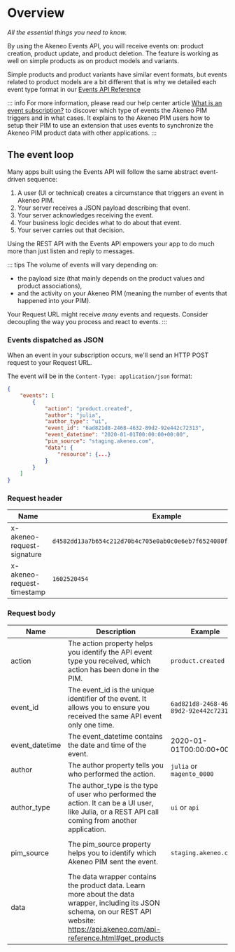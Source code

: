 # Overview

_All the essential things you need to know._

By using the Akeneo Events API, you will receive events on: product creation, product update, and product deletion. 
The feature is working as well on simple products as on product models and variants.

Simple products and product variants have similar event formats, but events related to product models are a bit different that is why we detailed each event type format in our [Events API Reference](../events-reference/events-reference-serenity/product-models.html)

::: info 
For more information, please read our help center article [What is an event subscription?](https://help.akeneo.com/pim/serenity/articles/what-is-an-event-subscription.html) to discover which type of events the Akeneo PIM triggers and in what cases. 
It explains to the Akeneo PIM users how to setup their PIM to use an extension that uses events to synchronize the Akeneo PIM product data with other applications. 
::: 

## The event loop

Many apps built using the Events API will follow the same abstract event-driven sequence:

1. A user (UI or technical) creates a circumstance that triggers an event in Akeneo PIM.
2. Your server receives a JSON payload describing that event.
3. Your server acknowledges receiving the event.
4. Your business logic decides what to do about that event.
5. Your server carries out that decision.

Using the REST API with the Events API empowers your app to do much more than just listen and reply to messages.

::: tips
The volume of events will vary depending on:
- the payload size (that mainly depends on the product values and product associations),
- and the activity on your Akeneo PIM (meaning the number of events that happened into your PIM).

Your Request URL might receive *many* events and requests. Consider decoupling the way you process and react to events.
:::

### Events dispatched as JSON

When an event in your subscription occurs, we'll send an HTTP POST request to your Request URL. 

The event will be in the `Content-Type: application/json` format:

```json
{
    "events": [
        {
            "action": "product.created",
            "author": "julia",
            "author_type": "ui",
            "event_id": "6ad821d8-2468-4632-89d2-92e442c72313",
            "event_datetime": "2020-01-01T00:00:00+00:00",
            "pim_source": "staging.akeneo.com",
            "data": {
                "resource": {...}
            }
        }
    ]
}
```

### Request header

| Name | Example | Format |
| ---- | ------- | ------ |
| x-akeneo-request-signature | `d4582dd13a7b654c212d70b4c705e0ab0c0e6eb7f6524080f4d39121f88e6061` | |
| x-akeneo-request-timestamp | `1602520454` | Unix timestamp in seconds |

### Request body

| Name | Description | Example | Format |
| ---- | ----------- | ------- | ------ |
| action | The action property helps you identify the API event type you received, which action has been done in the PIM. | `product.created` | `[resource_name].[event_name]` |
| event_id | The event_id is the unique identifier of the event. It allows you to ensure you received the same API event only one time. | `6ad821d8-2468-4632-89d2-92e442c72313` | UUID V4|
| event_datetime | The event_datetime contains the date and time of the event. | 2020-01-01T00:00:00+00:00 | Format ISO 8601 |
| author | The author property tells you who performed the action. | `julia` or `magento_0000` | |
| author_type | The author_type is the type of user who performed the action. It can be a UI user, like Julia, or a REST API call coming from another application. | `ui` or `api` | |
| pim_source | The pim_source property helps you to identify which Akeneo PIM sent the event. | `staging.akeneo.com` | From `AKENEO_PIM_URL` environment variable |
| data | The data wrapper contains the product data. Learn more about the data wrapper, including its JSON schema, on our REST API website: https://api.akeneo.com/api-reference.html#get_products | | |

